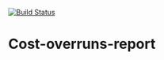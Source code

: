 [![Build Status](https://travis-ci.com/grattaninstitute/Cost-overruns-report.svg?token=a2EE2oBJhShwTPXspcvb&branch=Hugh-QC)](https://travis-ci.com/grattaninstitute/Cost-overruns-report/)

# Cost-overruns-report
